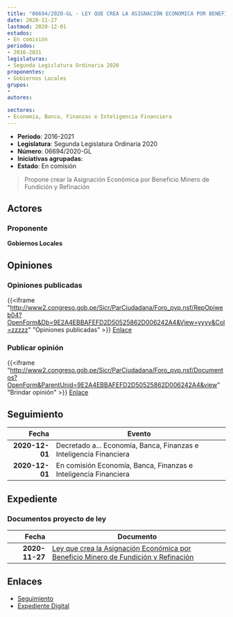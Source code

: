 ```yaml
---
title: "06694/2020-GL - LEY QUE CREA LA ASIGNACIÓN ECONOMICA POR BENEFICIO MINERO DE FUNDICIÓN Y REFINACIÓN"
date: 2020-11-27
lastmod: 2020-12-01
estados:
- En comisión
periodos:
- 2016-2021
legislaturas:
- Segunda Legislatura Ordinaria 2020
proponentes:
- Gobiernos Locales
grupos:
- 
autores:

sectores:
- Economía, Banca, Finanzas e Inteligencia Financiera
---
```

- **Periodo**: 2016-2021
- **Legislatura**: Segunda Legislatura Ordinaria 2020
- **Número**: 06694/2020-GL
- **Iniciativas agrupadas**: 
- **Estado**: En comisión

> Propone crear la Asignación Económica por Beneficio Minero de Fundición y Refinación


## Actores

### Proponente

**Gobiernos Locales**

## Opiniones

### Opiniones publicadas

{{<iframe "http://www2.congreso.gob.pe/Sicr/ParCiudadana/Foro_pvp.nsf/RepOpiweb04?OpenForm&Db=9E2A4EBBAFEFD2D50525862D006242A4&View=yyyy&Col=zzzzz" "Opiniones publicadas" >}}
[Enlace](http://www2.congreso.gob.pe/Sicr/ParCiudadana/Foro_pvp.nsf/RepOpiweb04?OpenForm&Db=9E2A4EBBAFEFD2D50525862D006242A4&View=yyyy&Col=zzzzz)

### Publicar opinión

{{<iframe "http://www2.congreso.gob.pe/Sicr/ParCiudadana/Foro_pvp.nsf/Documentos?OpenForm&ParentUnid=9E2A4EBBAFEFD2D50525862D006242A4&view" "Brindar opinión" >}}
[Enlace](http://www2.congreso.gob.pe/Sicr/ParCiudadana/Foro_pvp.nsf/Documentos?OpenForm&ParentUnid=9E2A4EBBAFEFD2D50525862D006242A4&view)


## Seguimiento

| Fecha | Evento |
|------:|--------|
| **2020-12-01** | Decretado a... Economía, Banca, Finanzas e Inteligencia Financiera |
| **2020-12-01** | En comisión Economía, Banca, Finanzas e Inteligencia Financiera |

## Expediente

### Documentos proyecto de ley

| Fecha | Documento |
|------:|-----------|
| **2020-11-27** | [Ley que crea la Asignación Económica por Beneficio Minero de Fundición y Refinación](http://www.leyes.congreso.gob.pe/Documentos/2016_2021/Proyectos_de_Ley_y_de_Resoluciones_Legislativas/PL06694-20201127.pdf) |

## Enlaces

- [Seguimiento](http://www2.congreso.gob.pe/Sicr/TraDocEstProc/CLProLey2016.nsf/f7fff46988ca05b1052578e100829cc7/878dacc7b679f0c40525862d00729c98?OpenDocument)
- [Expediente Digital](http://www2.congreso.gob.pe/Sicr/TraDocEstProc/Expvirt_2011.nsf/visbusqptramdoc1621/06694?opendocument)

